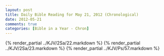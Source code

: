 ```yaml
---
layout: post
title: Daily Bible Reading for May 21, 2012 (Chronological)
date: 2012-05-21
comments: true
categories: [Bible in a Year - Chron]
---
```

{% render_partial ../KJV/2Sa/22.markdown %}
{% render_partial ../KJV/2Sa/23.markdown %}
{% render_partial ../KJV/Ps/57.markdown %}
